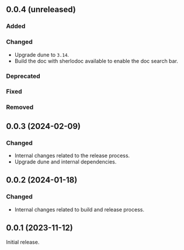 ## 0.0.4 (unreleased)

### Added

### Changed

- Upgrade dune to `3.14`.
- Build the doc with sherlodoc available to enable the doc search bar.

### Deprecated

### Fixed

### Removed

## 0.0.3 (2024-02-09)

### Changed

- Internal changes related to the release process.
- Upgrade dune and internal dependencies.

## 0.0.2 (2024-01-18)

### Changed

- Internal changes related to build and release process.

## 0.0.1 (2023-11-12)

Initial release.
